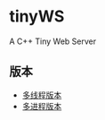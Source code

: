 # tinyWS
A C++ Tiny Web Server

## 版本

- [多线程版本](multiThread/README.md)
- [多进程版本](multiProcess1/README.md)
